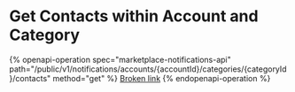 # Get Contacts within Account and Category

{% openapi-operation spec="marketplace-notifications-api" path="/public/v1/notifications/accounts/{accountId}/categories/{categoryId}/contacts" method="get" %}
[Broken link](broken-reference)
{% endopenapi-operation %}
